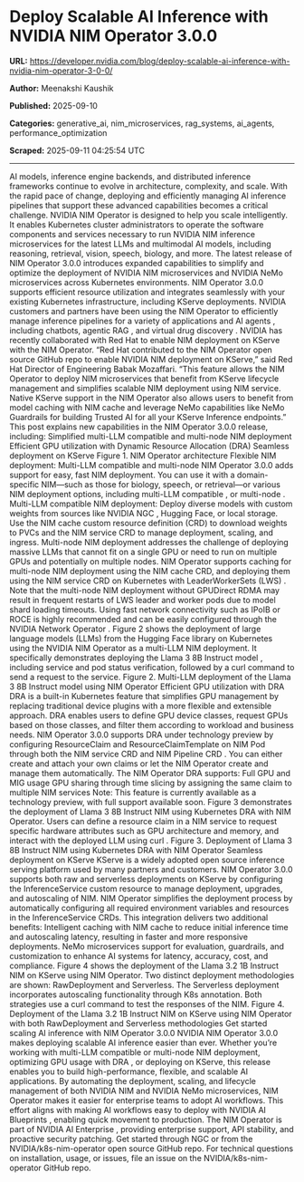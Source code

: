 # Deploy Scalable AI Inference with NVIDIA NIM Operator 3.0.0

**URL:** https://developer.nvidia.com/blog/deploy-scalable-ai-inference-with-nvidia-nim-operator-3-0-0/

**Author:** Meenakshi Kaushik

**Published:** 2025-09-10

**Categories:** generative_ai, nim_microservices, rag_systems, ai_agents, performance_optimization

**Scraped:** 2025-09-11 04:25:54 UTC

---

AI models,
inference
engine backends, and distributed inference frameworks continue to evolve in architecture, complexity, and scale. With the rapid pace of change, deploying and efficiently managing AI inference pipelines that support these advanced capabilities becomes a critical challenge.
NVIDIA NIM Operator
is designed to help you scale intelligently. It enables Kubernetes cluster administrators to operate the software components and services necessary to run
NVIDIA NIM inference microservices
for the latest LLMs and multimodal AI models, including reasoning, retrieval, vision, speech, biology, and more.
The latest release of
NIM Operator 3.0.0
introduces expanded capabilities to simplify and optimize the deployment of
NVIDIA NIM microservices
and
NVIDIA NeMo microservices
across Kubernetes environments. NIM Operator 3.0.0 supports efficient resource utilization and integrates seamlessly with your existing Kubernetes infrastructure, including
KServe
deployments.
NVIDIA customers and partners have been using the NIM Operator to efficiently manage inference pipelines for a variety of applications and
AI agents
, including chatbots,
agentic RAG
, and
virtual drug discovery
.
NVIDIA has recently collaborated with Red Hat to enable
NIM deployment on KServe
with the NIM Operator. “Red Hat contributed to the
NIM Operator open source GitHub
repo to enable NVIDIA NIM deployment on KServe,” said Red Hat Director of Engineering Babak Mozaffari. “This feature allows the NIM Operator to deploy NIM microservices that benefit from KServe lifecycle management and simplifies scalable NIM deployment using NIM service. Native KServe support in the NIM Operator also allows users to benefit from model caching with NIM cache and leverage NeMo capabilities like NeMo Guardrails for building Trusted AI for all your KServe Inference endpoints.”
This post explains new capabilities in the NIM Operator 3.0.0 release, including:
Simplified
multi-LLM compatible
and
multi-node
NIM deployment
Efficient GPU utilization with
Dynamic Resource Allocation (DRA)
Seamless deployment on
KServe
Figure 1. NIM Operator architecture
Flexible NIM deployment: Multi-LLM compatible and multi-node
NIM Operator 3.0.0 adds support for easy, fast NIM deployment. You can use it with a domain-specific NIM—such as those for biology, speech, or retrieval—or various NIM deployment options, including
multi-LLM compatible
, or
multi-node
.
Multi-LLM compatible NIM deployment:
Deploy diverse models with custom weights from sources like
NVIDIA NGC
, Hugging Face, or local storage. Use the
NIM cache custom resource definition (CRD)
to download weights to PVCs and the
NIM service CRD
to manage deployment, scaling, and ingress.
Multi-node NIM deployment
addresses the challenge of deploying massive LLMs that cannot fit on a single GPU or need to run on multiple GPUs and potentially on multiple nodes. NIM Operator supports caching for
multi-node NIM
deployment using the NIM cache CRD, and deploying them using the NIM service CRD on Kubernetes with
LeaderWorkerSets (LWS)
.
Note that the multi-node NIM deployment without
GPUDirect RDMA
may result in frequent restarts of LWS leader and worker pods due to model shard loading timeouts. Using fast network connectivity such as IPoIB or ROCE is highly recommended and can be easily configured through the
NVIDIA Network Operator
.
Figure 2 shows the deployment of large language models (LLMs) from the Hugging Face library on Kubernetes using the NVIDIA NIM Operator as a multi-LLM NIM deployment. It specifically demonstrates deploying the
Llama 3 8B Instruct model
, including service and pod status verification, followed by a
curl
command to send a request to the service.
Figure 2. Multi-LLM deployment of
the Llama 3 8B Instruct model
using NIM Operator
Efficient GPU utilization with DRA
DRA
is a built-in Kubernetes feature that simplifies GPU management by replacing traditional device plugins with a more flexible and extensible approach. DRA enables users to define GPU device classes, request GPUs based on those classes, and filter them according to workload and business needs.
NIM Operator 3.0.0 supports DRA
under technology preview by configuring ResourceClaim and ResourceClaimTemplate on NIM Pod through both the
NIM service CRD
and
NIM Pipeline CRD
. You can either create and attach your own claims or let the NIM Operator create and manage them automatically.
The NIM Operator DRA supports:
Full GPU and MIG usage
GPU sharing through time slicing by assigning the same claim to multiple NIM services
Note: This feature is currently available as a technology preview, with full support available soon.
Figure 3 demonstrates the deployment of
Llama 3 8B Instruct NIM
using Kubernetes DRA with NIM Operator. Users can define a resource claim in a NIM service to request specific hardware attributes such as GPU architecture and memory, and interact with the deployed LLM using
curl
.
Figure 3. Deployment of
Llama 3 8B Instruct NIM using Kubernetes DRA with NIM Operator
Seamless deployment on KServe
KServe
is a widely adopted open source inference serving platform used by many partners and customers.
NIM Operator 3.0.0
supports both raw and serverless deployments on KServe by configuring the InferenceService custom resource to manage deployment, upgrades, and autoscaling of NIM. NIM Operator simplifies the deployment process by automatically configuring all required environment variables and resources in the InferenceService CRDs.
This integration delivers two additional benefits:
Intelligent caching with NIM cache to reduce initial inference time and autoscaling latency, resulting in faster and more responsive deployments.
NeMo microservices support for evaluation, guardrails, and customization to enhance AI systems for latency, accuracy, cost, and compliance.
Figure 4 shows the deployment of the
Llama 3.2 1B Instruct NIM
on KServe using NIM Operator. Two distinct deployment methodologies are shown: RawDeployment and Serverless. The Serverless deployment incorporates autoscaling functionality through K8s annotation. Both strategies use a curl command to test the responses of the NIM.
Figure 4.
Deployment of the Llama 3.2 1B Instruct NIM on KServe using NIM Operator with both RawDeployment and Serverless methodologies
Get started scaling AI inference with NIM Operator 3.0.0
NVIDIA NIM Operator 3.0.0
makes deploying scalable AI inference easier than ever. Whether you’re working with multi-LLM compatible or multi-node NIM deployment,
optimizing GPU usage with DRA
, or deploying on KServe, this release enables you to build high-performance, flexible, and scalable AI applications.
By automating the deployment, scaling, and lifecycle management of both NVIDIA NIM and NVIDIA NeMo microservices, NIM Operator makes it easier for enterprise teams to adopt AI workflows. This effort aligns with making AI workflows easy to deploy with
NVIDIA AI Blueprints
, enabling quick movement to production. The NIM Operator is part of
NVIDIA AI Enterprise
, providing enterprise support, API stability, and proactive security patching.
Get started through
NGC
or from the
NVIDIA/k8s-nim-operator
open source GitHub repo. For technical questions on installation, usage, or issues,
file an issue on the NVIDIA/k8s-nim-operator
GitHub repo.